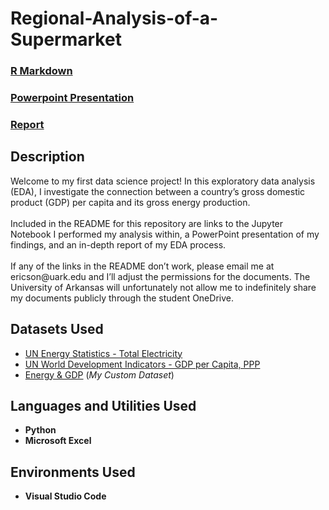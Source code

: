 # Regional-Analysis-of-a-Supermarket

 ### [R Markdown](https://github.com/eericson2005/Energy-vs-GDP/blob/d0b056e5efaf3c3cdf2865ee9b3229f4c98bb9d8/I-EDA%20Python%20Visualizations.ipynb)
 ### [Powerpoint Presentation](https://uark-my.sharepoint.com/:p:/g/personal/ericson_uark_edu/EemD0BmgiyFErzdsZJo0LbUBSDQnQGUk6CsDguYNRbr99Q?e=1HxnUo)
 ### [Report](https://uark-my.sharepoint.com/:w:/g/personal/ericson_uark_edu/EbMcn746iqRJlkwll-cVswQBYAmiBLiUapCTbKT6CCcdUA?e=NUeWFC)
 
<h2>Description</h2>
Welcome to my first data science project! In this exploratory data analysis (EDA), I investigate the connection between a country’s gross domestic product (GDP) per capita and its gross energy production.<br/>
<br/>
Included in the README for this repository are links to the Jupyter Notebook I performed my analysis within, a PowerPoint presentation of my findings, and an in-depth report of my EDA process.<br/>
<br/>
If any of the links in the README don’t work, please email me at ericson@uark.edu and I’ll adjust the permissions for the documents. The University of Arkansas will unfortunately not allow me to indefinitely share my documents publicly through the student OneDrive.

<h2>Datasets Used</h2>

- [UN Energy Statistics - Total Electricity](https://data.un.org/Data.aspx?d=EDATA&f=cmID%3aEL%3btrID%3a01)
- [UN World Development Indicators - GDP per Capita, PPP](https://data.un.org/Data.aspx?d=WDI&f=Indicator_Code%3aNY.GDP.PCAP.PP.CD)
- [Energy & GDP](https://uark-my.sharepoint.com/:x:/g/personal/ericson_uark_edu/EcdUqT0jfUhDhaYRsJFZHAEBQzjTLlMRAQ8eeS40kxztnA?e=bkenCP) (<i>My Custom Dataset</i>)

<h2>Languages and Utilities Used</h2>

- <b>Python</b> 
- <b>Microsoft Excel</b>

<h2>Environments Used </h2>

- <b>Visual Studio Code</b>
